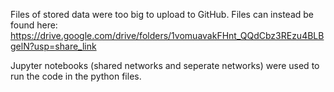 Files of stored data were too big to upload to GitHub. Files can instead be found here: https://drive.google.com/drive/folders/1vomuavakFHnt_QQdCbz3REzu4BLBgelN?usp=share_link

Jupyter notebooks (shared networks and seperate networks) were used to run the code in the python files. 
